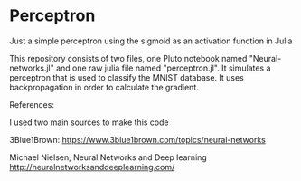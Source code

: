 # Perceptron
Just a simple perceptron using the sigmoid as an activation function in Julia

This repository consists of two files, one Pluto notebook named "Neural-networks.jl" and one raw julia file named "perceptron.jl".
It simulates a perceptron that is used to classify the MNIST database.
It uses backpropagation in order to calculate the gradient.

References:

I used two main sources to make this code

3Blue1Brown: 
https://www.3blue1brown.com/topics/neural-networks

Michael Nielsen, Neural Networks and Deep learning
http://neuralnetworksanddeeplearning.com/

